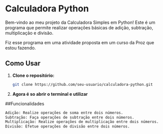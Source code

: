 # Calculadora Python

Bem-vindo ao meu projeto da Calculadora Simples em Python! Este é um programa que permite realizar operações básicas de adição, subtração, multiplicação e divisão.

Fiz esse programa em uma atividade proposta em um curso da Proz que estou fazendo.

## Como Usar

1. **Clone o repositório:**

   ```bash
   git clone https://github.com/seu-usuario/calculadora-python.git

2. **Agora é so abrir o terminal e utilizar**

##Funcionalidades
```bash
Adição: Realize operações de soma entre dois números.
Subtração: Faça operações de subtração entre dois números.
Multiplicação: Realize operações de multiplicação entre dois números.
Divisão: Efetue operações de divisão entre dois números.

